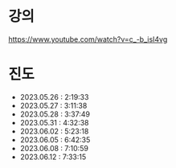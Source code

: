 # 강의

https://www.youtube.com/watch?v=c_-b_isI4vg

# 진도

-   2023.05.26 : 2:19:33
-   2023.05.27 : 3:11:38
-   2023.05.28 : 3:37:49
-   2023.05.31 : 4:32:38
-   2023.06.02 : 5:23:18
-   2023.06.05 : 6:42:35
-   2023.06.08 : 7:10:59
-   2023.06.12 : 7:33:15
